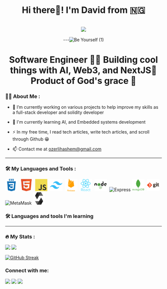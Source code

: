 <div align="center">
  <h1> Hi there👋! I'm David from 🇳🇬</h1>
  <br>
  <img src="https://user-images.githubusercontent.com/94927979/205487004-12f0708c-e057-46c1-8009-1ea911ac4969.png" />
  
 ---![Be Yourself  (1)](https://github.com/user-attachments/assets/eec44853-0240-4fdd-8080-a370fd01e922)
  <h1>Software Engineer 👨‍💻
Building cool things with AI, Web3, and NextJS🚀
Product of God's grace 🙏</h1>
</div>




### 👨‍💻 About Me :

- :telescope: I’m currently working on various projects to help improve my skills as a full-stack developer and solidity developer

- :seedling: I'm currently learning AI, and Embedded systems development

- :zap: In my free time, I read tech articles, write tech articles, and scroll through Github 😁

- :mailbox: Contact me at ozerlihashem@gmail.com

---

### 🛠️ My Languages and Tools :
<div>
  <img src="https://github.com/devicons/devicon/blob/master/icons/css3/css3-plain-wordmark.svg"  title="CSS3" alt="CSS" width="40" height="40"/>&nbsp;
  <img src="https://github.com/devicons/devicon/blob/master/icons/html5/html5-original.svg" title="HTML5" alt="HTML" width="40" height="40"/>&nbsp;
  <img src="https://github.com/devicons/devicon/blob/master/icons/javascript/javascript-original.svg" title="JavaScript" alt="JavaScript" width="40" height="40"/>&nbsp;
  <img src="https://github.com/devicons/devicon/blob/master/icons/tailwindcss/tailwindcss-plain.svg" title="Tailwind" alt="TailwindCSS" width="40" height="40"/>&nbsp;
  <img src="https://github.com/devicons/devicon/blob/master/icons/firebase/firebase-plain-wordmark.svg" title="Firebase" alt="Firebase" width="40" height="40"/>&nbsp;
  <img src="https://github.com/devicons/devicon/blob/master/icons/react/react-original-wordmark.svg" title="React" alt="React" width="40" height="40"/>&nbsp;
  <img src="https://github.com/devicons/devicon/blob/master/icons/nodejs/nodejs-original-wordmark.svg" title="NodeJS" alt="NodeJS" width="40" height="40"/>&nbsp;
  <img src="https://raw.githubusercontent.com/danielcranney/readme-generator/main/public/icons/skills/express-colored-dark.svg" width="40" height="40" alt="Express" />
  <img src="https://github.com/devicons/devicon/blob/master/icons/mongodb/mongodb-plain-wordmark.svg" title="NodeJS" alt="NodeJS" width="40" height="40"/>&nbsp;
  <img src="https://github.com/devicons/devicon/blob/master/icons/git/git-original-wordmark.svg" title="Git" **alt="Git" width="40" height="40"/>
  <img src="https://raw.githubusercontent.com/danielcranney/readme-generator/main/public/icons/skills/metamask-colored.svg" width="40" height="40" alt="MetaMask" />
  <img src="https://github.com/devicons/devicon/blob/master/icons/solidity/solidity-original.svg" width="40" height="40" alt="Solidity" />
  
</div>

### 🛠️ Languages and tools I'm learning



---

### :fire: My Stats :

<p align="flex-start">
  <img src="http://github-profile-summary-cards.vercel.app/api/cards/repos-per-language?username=dovidmoishe&theme=github_dark" width=345>
  <img src="http://github-profile-summary-cards.vercel.app/api/cards/stats?username=dovidmoishe&theme=github_dark" width=345>
</p>

[![GitHub Streak](http://github-readme-streak-stats.herokuapp.com?user=dovidmoishe&theme=highcontrast&hide_border=true&border_radius=8)](https://git.io/streak-stats)
<h3 align="left">Connect with me:</h3>
<p align="left">
<a href="https://twitter.com/thekideveloper" target="blank"><img src="https://img.icons8.com/color/48/null/twitter--v1.png"/></a>
<a href="https://instagram.com/thekideveloper" target="blank"><img src="https://img.icons8.com/color/48/null/instagram-new--v1.png"/></a>
<a href="https://hashnode.com/@thekideveloper" target="blank"><img src="https://img.icons8.com/color/48/null/hashnode.png"/></a>
</p>
